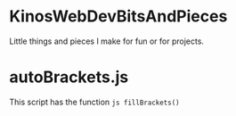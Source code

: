 # KinosWebDevBitsAndPieces
 Little things and pieces I make for fun or for projects. 

 # autoBrackets.js
 This script has the function ```js fillBrackets()```
